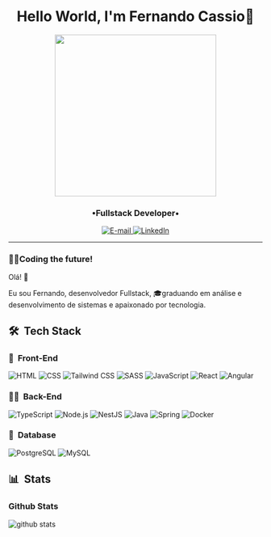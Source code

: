 <h1 align="center">
  Hello World, I'm Fernando Cassio👋
</h1>

<div align="center">
  <img height="320em" src="https://mir-s3-cdn-cf.behance.net/project_modules/1400_opt_1/81bb4b165684019.640b6038d133e.gif">
</div>

<h3 align="center">
  •Fullstack Developer•
</h3>

<div align="center">
  <p>
    <a href="mailto:fernandocassiodev@gmail.com">
    <img src="https://img.shields.io/badge/-email-020114?style=for-the-badge&amp;logo=microsoft-outlook&amp;logoColor=EBD03E&amp;color:FFF" alt="E-mail">
    </a>
    <a href="https://www.linkedin.com/in/fernando-cassio"><img src="https://img.shields.io/badge/-LinkedIn-020114?style=for-the-badge&amp;logo=linkedin&amp;logoColor=EBD03E&amp;color:FFF" alt="LinkedIn"></a>
  </p>
</div>

---

### 👨‍💻Coding the future!

Olá! 👋

Eu sou Fernando, desenvolvedor Fullstack, 🎓graduando em análise e desenvolvimento de sistemas e apaixonado por tecnologia.

## 🛠 &nbsp;Tech Stack

### 🎨 &nbsp;Front-End

![HTML](https://img.shields.io/badge/HTML-E34F26?style=for-the-badge&logo=html5&logoColor=white)
![CSS](https://img.shields.io/badge/CSS-1572B6?style=for-the-badge&logo=css3&logoColor=white)
![Tailwind CSS](https://img.shields.io/badge/Tailwind_CSS-38B2AC?style=for-the-badge&logo=tailwind-css&logoColor=white)
![SASS](https://img.shields.io/badge/SASS-CC6699?style=for-the-badge&logo=sass&logoColor=white)
![JavaScript](https://img.shields.io/badge/JavaScript-F7DF1E?style=for-the-badge&logo=javascript&logoColor=black)
![React](https://img.shields.io/badge/React-61DAFB?style=for-the-badge&logo=react&logoColor=black)
![Angular](https://img.shields.io/badge/Angular-DD0031?style=for-the-badge&logo=angular&logoColor=white)


### 👨‍💻 &nbsp;Back-End
![TypeScript](https://img.shields.io/badge/TypeScript-3178C6?style=for-the-badge&logo=typescript&logoColor=white)
![Node.js](https://img.shields.io/badge/Node.js-339933?style=for-the-badge&logo=node.js&logoColor=white)
![NestJS](https://img.shields.io/badge/NestJS-E0234E?style=for-the-badge&logo=nestjs&logoColor=white)
![Java](https://img.shields.io/badge/Java-007396?style=for-the-badge&logo=openjdk&logoColor=white)
![Spring](https://img.shields.io/badge/Spring-6DB33F?style=for-the-badge&logo=spring&logoColor=white)
![Docker](https://img.shields.io/badge/Docker-2496ED?style=for-the-badge&logo=docker&logoColor=white)

### 🔋 &nbsp;Database

![PostgreSQL](https://img.shields.io/badge/PostgreSQL-336791?style=for-the-badge&logo=postgresql&logoColor=white)
![MySQL](https://img.shields.io/badge/MySQL-4479A1?style=for-the-badge&logo=mysql&logoColor=white)

## 📊 &nbsp;Stats
<h3 align="left">
  Github Stats
</h3>
<div align="left">
  <img alt="github stats" src="https://github-readme-stats-git-masterrstaa-rickstaa.vercel.app/api/top-langs/?username=FernandoCassioDev&bg_color=000&border_color=30A3DC&title_color=E94D5F&text_color=FFF">
</div>
